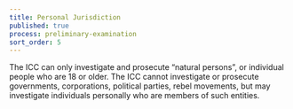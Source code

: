 ```yaml
---
title: Personal Jurisdiction
published: true
process: preliminary-examination
sort_order: 5
---
```



The ICC can only investigate and prosecute “natural persons”, or individual people who are 18 or older. The ICC cannot investigate or prosecute governments, corporations, political parties, rebel movements, but may investigate individuals personally who are members of such entities.